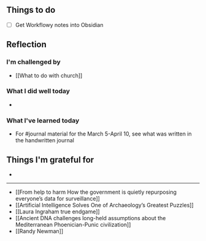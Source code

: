 ## Things to do

- [ ] Get Workflowy notes into Obsidian

## Reflection


### I'm challenged by

- [[What to do with church]]

### What I did well today

- 

### What I've learned today

- For #journal material for the March 5-April 10, see what was written in the handwritten journal

## Things I'm grateful for

-

---
- [[From help to harm How the government is quietly repurposing everyone’s data for surveillance]]
- [[Artificial Intelligence Solves One of Archaeology’s Greatest Puzzles]]
- [[Laura Ingraham true endgame]]
- [[Ancient DNA challenges long-held assumptions about the Mediterranean Phoenician-Punic civilization]]
- [[Randy Newman]]